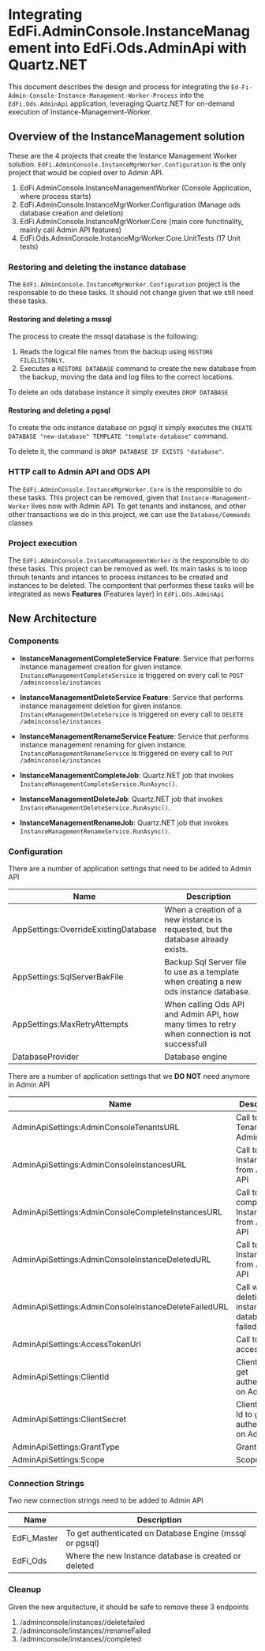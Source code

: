 # Integrating EdFi.AdminConsole.InstanceManagement into EdFi.Ods.AdminApi with Quartz.NET

This document describes the design and process for integrating the `Ed-Fi-Admin-Console-Instance-Management-Worker-Process`
into the `EdFi.Ods.AdminApi` application, leveraging Quartz.NET for on-demand execution of Instance-Management-Worker.

## Overview of the InstanceManagement solution

These are the 4 projects that create the Instance Management Worker solution. `EdFi.AdminConsole.InstanceMgrWorker.Configuration` is
the only project that would be copied over to Admin API.

1. EdFi.AdminConsole.InstanceManagementWorker (Console Application, where process starts)
2. EdFi.AdminConsole.InstanceMgrWorker.Configuration (Manage ods database creation and deletion)
3. EdFi.AdminConsole.InstanceMgrWorker.Core (main core functinality, mainly call Admin API features)
4. EdFi.Ods.AdminConsole.InstanceMgrWorker.Core.UnitTests (17 Unit tests)

### Restoring and deleting the instance database

The `EdFi.AdminConsole.InstanceMgrWorker.Configuration` project is the responsable to do these tasks.
It should not change given that we still need these tasks.

#### Restoring and deleting a mssql

The process to create the mssql database is the following:

1. Reads the logical file names from the backup using `RESTORE FILELISTONLY`.
2. Executes a `RESTORE DATABASE` command to create the new database from the backup, moving the data and log files to the correct locations.

To delete an ods database instance it simply exeutes `DROP DATABASE`

#### Restoring and deleting a pgsql

To create the ods instance database on pgsql it simply executes the `CREATE DATABASE "new-database" TEMPLATE "template-database"` command.

To delete it, the command is `DROP DATABASE IF EXISTS "database"`.

### HTTP call to Admin API and ODS API

The `EdFi.AdminConsole.InstanceMgrWorker.Core` is the responsible to do these tasks.
This project can be removed, given that `Instance-Management-Worker` lives now with Admin API.
To get tenants and instances, and other other transactions we do in this project, we can use the
`Database/Commands` classes

### Project execution

The `EdFi.AdminConsole.InstanceManagementWorker` is the responsible to do these tasks.
This project can be removed as well. Its main tasks is to loop throuh tenants and intances
to process instances to be created and instances to be deleted.
The compontent that performes these tasks will be integrated as news **Features** (Features layer) in `EdFi.Ods.AdminApi`

## New Architecture

### Components

* **InstanceManagementCompleteService Feature**: Service that performs instance management creation for given instance.
`InstanceManagementCompleteService` is triggered on every call to `POST /adminconsole/instances`

* **InstanceManagementDeleteService Feature**: Service that performs instance management deletion for given instance.
`InstanceManagementDeleteService` is triggered on every call to `DELETE /adminconsole/instances`

* **InstanceManagementRenameService Feature**: Service that performs instance management renaming for given instance.
`InstanceManagementRenameService` is triggered on every call to `PUT /adminconsole/instances`

* **InstanceManagementCompleteJob**: Quartz.NET job that invokes `InstanceManagementCompleteService.RunAsync()`.

* **InstanceManagementDeleteJob**: Quartz.NET job that invokes `InstanceManagementDeleteService.RunAsync()`.

* **InstanceManagementRenameJob**: Quartz.NET job that invokes `InstanceManagementRenameService.RunAsync()`.

### Configuration

There are a number of application settings that need to be added to Admin API

| Name   | Description |
| ---    | ---         |
| AppSettings:OverrideExistingDatabase | When a creation of a new instance is requested, but the database already exists. |
| AppSettings:SqlServerBakFile | Backup Sql Server file to use as a template when creating a new ods instance database. |
| AppSettings:MaxRetryAttempts |  When calling Ods API and Admin API, how many times to retry when connection is not successfull |
| DatabaseProvider | Database engine |

There are a number of application settings that we **DO NOT** need anymore in Admin API

| Name   | Description |
| ---    | ---         |
| AdminApiSettings:AdminConsoleTenantsURL | Call to get Tenants from Admin API |
| AdminApiSettings:AdminConsoleInstancesURL | Call to get Instances from Admin API |
| AdminApiSettings:AdminConsoleCompleteInstancesURL | Call to complete Instances from Admin API |
| AdminApiSettings:AdminConsoleInstanceDeletedURL | Call to delete Instances from Admin API |
| AdminApiSettings:AdminConsoleInstanceDeleteFailedURL | Call when a deletion of a instance database has failed |
| AdminApiSettings:AccessTokenUrl | Call to get access token |
| AdminApiSettings:ClientId | Client Id to get authenticated on Admin API |
| AdminApiSettings:ClientSecret | Client Secret Id to get authenticated on Admin API |
| AdminApiSettings:GrantType | Grant Type |
| AdminApiSettings:Scope | Scope |

### Connection Strings

Two new connection strings need to be added to Admin API

| Name   | Description |
| ---    | ---         |
| EdFi_Master | To get authenticated on Database Engine (mssql or pgsql) |
| EdFi_Ods | Where the new Instance database is created or deleted |

### Cleanup

Given the new arquitecture, it should be safe to remove these 3 endpoints

1. /adminconsole/instances/<instanceId>/deletefailed
2. /adminconsole/instances/<instanceId>/renameFailed
3. /adminconsole/instances/<instanceId>/completed
